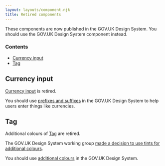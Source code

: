 ```yaml
---
layout: layouts/component.njk
title: Retired components
---
```


These components are now published in the GOV.UK Design System. You should use the GOV.UK Design System component instead.

### Contents

- [Currency input](#currency-input)
- [Tag](#tag)
  
## Currency input

[Currency input](../currency-input) is retired. 

You should use [prefixes and suffixes](https://design-system.service.gov.uk/components/text-input/#prefixes-and-suffixes) in the GOV.UK Design System to help users enter things like currencies.

## Tag

Additional colours of [Tag](../tag) are retired.

The GOV.UK Design System working group [made a decision to use tints for additional colours](https://github.com/alphagov/govuk-design-system-backlog/issues/62#issuecomment-590800378).

You should use [additional colours](https://design-system.service.gov.uk/components/tag/#additional-colours) in the GOV.UK Design System.
